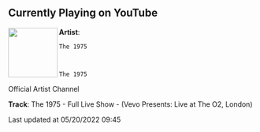 ## Currently Playing on YouTube

[<img align="left" width="100" src="">](https://www.youtube.com/user/The1975VEVO)

**Artist**: 
  
    The 1975
  
  
  
    The 1975
  




  
    
    
  
  Official Artist Channel




 

**Track**: The 1975 - Full Live Show - (Vevo Presents: Live at The O2, London)

Last updated at 05/20/2022 09:45
